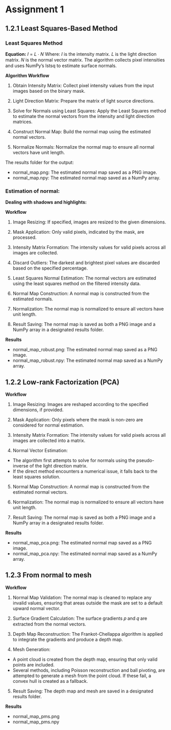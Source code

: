 # Assignment 1
## 1.2.1 Least Squares-Based Method
### Least Squares Method
**Equation:**
𝐼 = 𝐿 ⋅ 𝑁
Where:
𝐼 is the intensity matrix.
𝐿 is the light direction matrix.
𝑁 is the normal vector matrix.
The algorithm collects pixel intensities and uses NumPy’s lstsq to estimate surface normals.

**Algorithm Workflow**
1. Obtain Intensity Matrix: Collect pixel intensity values from the input images based on the binary mask.

2. Light Direction Matrix: Prepare the matrix of light source directions.

3. Solve for Normals using Least Squares: Apply the Least Squares method to estimate the normal vectors from the intensity and light direction matrices.

4. Construct Normal Map: Build the normal map using the estimated normal vectors.

5. Normalize Normals: Normalize the normal map to ensure all normal vectors have unit length.

The results folder for the output:
- normal_map.png: The estimated normal map saved as a PNG image.
- normal_map.npy: The estimated normal map saved as a NumPy array.

### Estimation of normal:

**Dealing with shadows and highlights:**

**Workflow**
1. Image Resizing: If specified, images are resized to the given dimensions.

2. Mask Application: Only valid pixels, indicated by the mask, are processed.

3. Intensity Matrix Formation: The intensity values for valid pixels across all images are collected.

4. Discard Outliers: The darkest and brightest pixel values are discarded based on the specified percentage.

5. Least Squares Normal Estimation: The normal vectors are estimated using the least squares method on the filtered intensity data.

6. Normal Map Construction: A normal map is constructed from the estimated normals.

7. Normalization: The normal map is normalized to ensure all vectors have unit length.

8. Result Saving: The normal map is saved as both a PNG image and a NumPy array in a designated results folder.

**Results**

- normal_map_robust.png: The estimated normal map saved as a PNG image.
- normal_map_robust.npy: The estimated normal map saved as a NumPy array.


## 1.2.2 Low-rank Factorization (PCA)

**Workflow**
1. Image Resizing: Images are reshaped according to the specified dimensions, if provided.

2. Mask Application: Only pixels where the mask is non-zero are considered for normal estimation.

3. Intensity Matrix Formation: The intensity values for valid pixels across all images are collected into a matrix.

4. Normal Vector Estimation:

- The algorithm first attempts to solve for normals using the pseudo-inverse of the light direction matrix.
- If the direct method encounters a numerical issue, it falls back to the least squares solution.
5. Normal Map Construction: A normal map is constructed from the estimated normal vectors.

6. Normalization: The normal map is normalized to ensure all vectors have unit length.

7. Result Saving: The normal map is saved as both a PNG image and a NumPy array in a designated results folder.

**Results**

- normal_map_pca.png: The estimated normal map saved as a PNG image.
- normal_map_pca.npy: The estimated normal map saved as a NumPy array.


## 1.2.3 From normal to mesh

**Workflow**
1. Normal Map Validation: The normal map is cleaned to replace any invalid values, ensuring that areas outside the mask are set to a default upward normal vector.

2. Surface Gradient Calculation: The surface gradients 𝑝 and 𝑞 are extracted from the normal vectors.

3. Depth Map Reconstruction: The Frankot-Chellappa algorithm is applied to integrate the gradients and produce a depth map.

4. Mesh Generation:

- A point cloud is created from the depth map, ensuring that only valid points are included.
- Several methods, including Poisson reconstruction and ball pivoting, are attempted to generate a mesh from the point cloud. If these fail, a convex hull is created as a fallback.
5. Result Saving: The depth map and mesh are saved in a designated results folder.

**Results**

- normal_map_pms.png
- normal_map_pms.npy